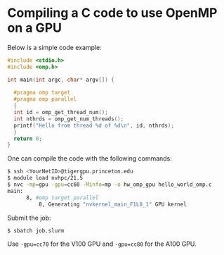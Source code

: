 # Compiling a C code to use OpenMP on a GPU

Below is a simple code example:

```C
#include <stdio.h>
#include <omp.h>

int main(int argc, char* argv[]) {
 
  #pragma omp target
  #pragma omp parallel
  {
  int id = omp_get_thread_num();
  int nthrds = omp_get_num_threads();
  printf("Hello from thread %d of %d\n", id, nthrds);
  }
  return 0;
}
```

One can compile the code with the following commands:

```bash
$ ssh <YourNetID>@tigergpu.princeton.edu
$ module load nvhpc/21.5
$ nvc -mp=gpu -gpu=cc60 -Minfo=mp -o hw_omp_gpu hello_world_omp.c
main:
      8, #omp target parallel
          8, Generating "nvkernel_main_F1L8_1" GPU kernel
```

Submit the job:

```
$ sbatch job.slurm
```

Use `-gpu=cc70` for the V100 GPU and `-gpu=cc80` for the A100 GPU.
